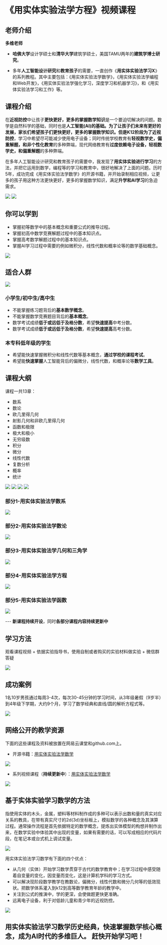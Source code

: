# 《用实体实验法学方程》视频课程

## 老师介绍

**多维老师**

- **哈佛大学**设计学硕士和**清华大学**建筑学硕士，美国TAMU两年的**建筑学博士研究**。

- 多年**人工智能设计研究**和**教育孩子**的需要，一直创作《**用实体实验法学习X**》的系列教程。其中主要包括：《用实体实验法学数学》，《用实体实验法学编程和Web开发》，《用实体实验法学强化学习，深度学习和机器学习》，和《用实体实验法学习和工作》等。

## 课程介绍

在**近视防控**中让孩子**更快更好，更多的掌握数学知识**是一个要迫切解决的问题。数学是自然科学的基础，同时也是**人工智能(AI)**的基础。为了让孩子们未来有更好的发展，家长们希望孩子们更快更好，更多的掌握数学知识。但是K12阶段为了**近视防控**，学习中希望尽可能减少使用电子设备；同时传统学校教育有**轻视数学史，偏重解题，和非个性化教育**的多种弊端，现代网络教育有**过度依赖电子设备，轻视数学史，和偏重解题**的多种弊端。

在多年人工智能设计研究和教育孩子的需要中，我发现了**用实体实验进行学习**的方法，并把它运用到数学，编程等的学习和教育中，很好地解决了上面的问题。历时5年，成功完成《用实体实验法学数学》的开源书籍，并开始录制相应视频，让更多的孩子用这种方法更快更好，更多的掌握数学知识，满足**升学和AI学习**的急迫需求。

![](/images/附录/《用实体实验法学数学》系列视频课程/口号.jpg)
![](/images/附录/《用实体实验法学数学》系列视频课程/开源书籍.jpg)

## 你可以学到

- 掌握初等数学中的基本概念和重要公式的推导过程。
- 掌握初高中数学竞赛解题过程中的基本知识点。
- 掌握高考数学解题过程中的基本知识点。
- 掌握AI学习过程中需要的例如微积分，线性代数和概率论等的数学基础概念。

![](/images/附录/《用实体实验法学数学》系列视频课程/学习目标.jpg)

## 适合人群

![](/images/附录/《用实体实验法学数学》系列视频课程/适合人群.jpg)

### 小学生/初中生/高中生

- 不能掌握练习题背后的**基本数学概念**。
- 不能掌握数学竞赛题目背后的**基本概念**。
- 数学考试成绩**低于或远低于及格分数**，希望**快速提高**中考分数。
- 数学考试成绩**低于或远低于及格分数**，希望**快速提高**高考分数。

### 本专科低年级的学生

- 希望能快速掌握微积分和线性代数等基本概念，**通过学校的课程考试**。
- 希望能**快速掌握**人工智能背后的偏微分，线性代数，和概率论等**数学工具**。

## 课程大纲

课程一共13章：
- 数系
- 数论
- 欧几里得几何
- 射影几何和非欧几里得几何
- 函数和极限
- 极大和极小
- 无穷级数
- 积分
- 微分
- 线性代数
- 复数分析
- 概率
- 统计

![](/images/附录/《用实体实验法学数学》系列视频课程/课程章节.jpg)
![](/images/附录/《用实体实验法学数学》系列视频课程/课程体系.jpg)
![](/images/附录/《用实体实验法学数学》系列视频课程/课程体系实验数合计.jpg)
![](/images/附录/《用实体实验法学数学》系列视频课程/数学经典.jpg)

### 部分1-用实体实验法学数系
  
![](/images/附录/《用实体实验法学数学》系列视频课程/用实体实验法学数系.jpg)

### 部分2-用实体实验法学数论

![](/images/附录/《用实体实验法学数学》系列视频课程/用实体实验法学数论.jpg)

### 部分3-用实体实验法学几何和三角学

![](/images/附录/《用实体实验法学数学》系列视频课程/用实体实验法学几何和三角学.jpg)

### 部分4-用实体实验法学方程

![](/images/附录/《用实体实验法学数学》系列视频课程/用实体实验法学方程.jpg)

### 部分5-用实体实验法学函数

![](/images/附录/《用实体实验法学数学》系列视频课程/用实体实验法学函数.jpg)

--- **新课程持续开设**，同时**各部分课程内容持续更新中**

## 学习方法

观看课程视频 + 依据实验指导书，使用自制或者购买的实验材料做实验 + 微信群答疑

![](/images/附录/《用实体实验法学数学》系列视频课程/学习方法.jpg)

## 成功案例

1名10岁男孩通过每周3-4次，每次30-45分钟的学习时间，从3年级暑假（9岁半）到4年级下学期，大约9个月，学习了数学经典和直线/圆的解析方程式等。

![](/images/附录/《用实体实验法学数学》系列视频课程/成功案例.jpg)

## 网络公开的教学资源

下面的这些课程及资料被放置在网易云课堂和github.com上。

- 开源书籍：[用实体实验法学数学](https://github.com/quanbinn/Learn-Mathematics-The-Physical-Experimental-Way)

![](/images/附录/《用实体实验法学数学》系列视频课程/github书籍截图.png)

- 系列视频课程（**持续更新中**）：[用实体实验法学数学](https://study.163.com/courses-search?keyword=实体实验法#/?scht=30)

![](/images/附录/《用实体实验法学数学》系列视频课程/网易云课堂5门课程.png)

## 基于实体实验学习数学的方法

指使用实体的木头，金属，塑料等材料制作成的多种可以表示出数和量的真实对应关系的教具，在带有真实尺寸的2d(3d)坐标板上，模拟数学的各种概念及其演算过程。通常操作流程是首先依据特定的数学概念，提炼出实体模型的构想并制作出来，在数学实验中体验其中出现的变量，如果有需要的话，可以写成相应的代码片段，在笔记本或台式机上调试变量。

![](/images/附录/《用实体实验法学数学》系列视频课程/实体实验法的定义.jpg)

用实体实验法学习数学有下面的四个优点：
- 从几何（实体）开始学习数学贯穿于古代的数学教育中；在学习过程中感受随着自变量的变化，因变量而变化，这是计算机学科的学习方式。
- 可以解决现阶段数学教学在教数论，偏微分，线性代数和微分几何等的低效现状。把数学体系灌入到k12到高等数学教育年龄的教学中。
- 关注到公式的推演中，学的更深，会使做题更快更准确。
- 远离电子设备，利于对低龄儿童和青少年的近视防控。

![](/images/附录/《用实体实验法学数学》系列视频课程/实体实验法的优点.jpg)

## 用实体实验法学习数学历史经典，快速掌握数学核心概念，成为AI时代的多维巨人。 赶快开始学习吧！
